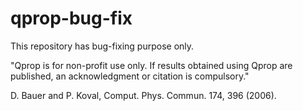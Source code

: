 # qprop-bug-fix
This repository has bug-fixing purpose only.

"Qprop is for non-profit use only. If results obtained using Qprop are published, an acknowledgment or citation is compulsory."

D. Bauer and P. Koval, Comput. Phys. Commun. 174, 396 (2006).

